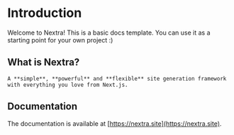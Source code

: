 

# Introduction

Welcome to Nextra! This is a basic docs template. You can use it as a starting point for your own project :)

## What is Nextra?

    A **simple**, **powerful** and **flexible** site generation framework with everything you love from Next.js.

## Documentation

The documentation is available at [https://nextra.site](https://nextra.site).


